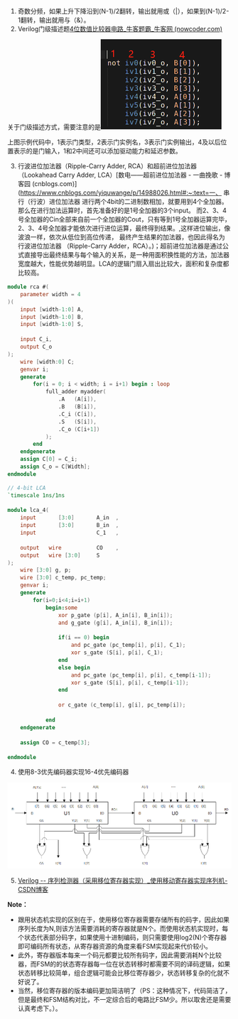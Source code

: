 1. 奇数分频，如果上升下降沿到(N-1)/2翻转，输出就用或（|），如果到(N-1)/2-1翻转，输出就用与（&）。
1. Verilog门级描述题[4位数值比较器电路_牛客题霸_牛客网 (nowcoder.com)](https://www.nowcoder.com/practice/e02fde10f1914527b6b6871b97aef86d?tpId=301&tqId=5000580&ru=/exam/oj&qru=/ta/verilog-start/question-ranking&sourceUrl=%2Fexam%2Foj%3Fpage%3D1%26tab%3DVerilog%E7%AF%87%26topicId%3D301)

关于门级描述方式，需要注意的是![img](手撕RTL.assets/46077ED178489468665DD9C6C3D39104.png)

上图示例代码中，1表示门类型，2表示门实例名，3表示门实例输出，4及以后位置表示的是门输入，1和2中间还可以添加驱动能力和延迟参数。

3. 行波进位加法器（Ripple-Carry Adder, RCA）和超前进位加法器（Lookahead Carry Adder, LCA）[数电——超前进位加法器 - 一曲挽歌 - 博客园 (cnblogs.com)](https://www.cnblogs.com/yiquwange/p/14988026.html#:~:text=一、 串行（行波）进位加法器 进行两个4bit的二进制数相加，就要用到4个全加器。 那么在进行加法运算时，首先准备好的是1号全加器的3个input。 而2、3、4号全加器的Cin全部来自前一个全加器的Cout，只有等到1号全加器运算完毕，2、3、4号全加器才能依次进行进位运算，最终得到结果。,这样进位输出，像波浪一样，依次从低位到高位传递， 最终产生结果的加法器，也因此得名为 行波进位加法器 （Ripple-Carry Adder，RCA）。)；超前进位加法器是通过公式直接导出最终结果与每个输入的关系，是一种用面积换性能的方法，加法器宽度越大，性能优势越明显。LCA的逻辑门扇入扇出比较大，面积和复杂度都比较高。

```verilog
module rca #(
	parameter width = 4
)(
    input [width-1:0] A,
    input [width-1:0] B,
    input [width-1:0] S,
    
    input C_i,
    output C_o
);
    wire [width:0] C;
    genvar i;
    generate
        for(i = 0; i < width; i = i+1) begin : loop
            full_adder myadder(
                .A   (A[i]),
                .B   (B[i]),
                .C_i (C[i]),
                .S   (S[i]),
                .C_o (C[i+1])
            );
        end
    endgenerate
    assign C[0] = C_i;
    assign C_o = C[Width];
endmodule
```

```verilog
// 4-bit LCA
`timescale 1ns/1ns

module lca_4(
	input		[3:0]       A_in  ,
	input	    [3:0]		B_in  ,
    input                   C_1   ,
 
 	output	 wire			CO    ,
	output   wire [3:0]	    S
);
    wire [3:0] g, p;
    wire [3:0] c_temp, pc_temp;
    genvar i;
    generate
        for(i=0;i<4;i=i+1)
            begin:some
                xor p_gate (p[i], A_in[i], B_in[i]);
                and g_gate (g[i], A_in[i], B_in[i]);
                
                if(i == 0) begin
                    and pc_gate (pc_temp[i], p[i], C_1);
                    xor s_gate (S[i], p[i], C_1);
                end
                else begin
                    and pc_gate (pc_temp[i], p[i], c_temp[i-1]);
                    xor s_gate (S[i], p[i], c_temp[i-1]);
                end
                
                or c_gate (c_temp[i], g[i], pc_temp[i]);
                
            end
    endgenerate
    
    assign CO = c_temp[3];
    
endmodule
```

4. 使用8-3优先编码器实现16-4优先编码器

![img](手撕RTL.assets/4A47A0DB6E60853DEDFCFDF08A5CA249.png)

5. [Verilog -- 序列检测器（采用移位寄存器实现）_使用移动寄存器实现序列机-CSDN博客](https://blog.csdn.net/darknessdarkness/article/details/105832803)

**Note：**

- 跟用状态机实现的区别在于，使用移位寄存器需要存储所有的码字，因此如果序列长度为N,则该方法需要消耗的寄存器就是N个。而使用状态机实现时，每个状态代表部分码字，如果使用十进制编码，则只需要使用log2(N)个寄存器即可编码所有状态，从寄存器资源的角度来看FSM实现起来代价较小。
- 此外，寄存器版本每来一个码元都要比较所有码字，因此需要消耗N个比较器，而FSM的的状态寄存器每一位在状态转移时都需要不同的译码逻辑，如果状态转移比较简单，组合逻辑可能会比移位寄存器少，状态转移复杂的化就不好说了。
- 当然，移位寄存器的版本编码更加简洁明了（PS：这种情况下，代码简洁了，但是最终和FSM结构对比，不一定综合后的电路比FSM少。所以取舍还是需要认真考虑下。）。
